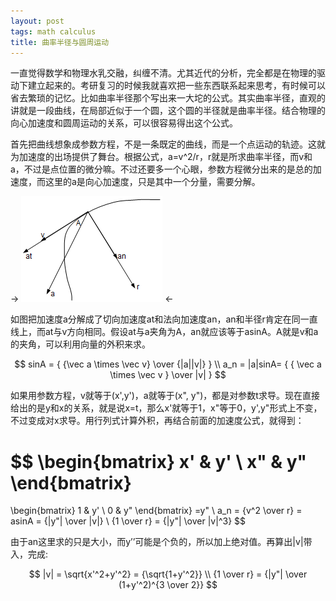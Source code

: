 ```yaml
---
layout: post
tags: math calculus
title: 曲率半径与圆周运动
---
```

一直觉得数学和物理水乳交融，纠缠不清。尤其近代的分析，完全都是在物理的驱动下建立起来的。考研复习的时候我就喜欢把一些东西联系起来思考，有时候可以省去繁琐的记忆。比如曲率半径那个写出来一大坨的公式。其实曲率半径，直观的讲就是一段曲线，在局部近似于一个圆，这个圆的半径就是曲率半径。结合物理的向心加速度和圆周运动的关系，可以很容易得出这个公式。

首先把曲线想象成参数方程，不是一条既定的曲线，而是一个点运动的轨迹。这就为加速度的出场提供了舞台。根据公式，a=v^2/r，r就是所求曲率半径，而v和a，不过是点位置的微分嘛。不过还要多一个心眼，参数方程微分出来的是总的加速度，而这里的a是向心加速度，只是其中一个分量，需要分解。

-> ![](/images/curvature/1.png) <-

如图把加速度a分解成了切向加速度at和法向加速度an，an和半径r肯定在同一直线上，而at与v方向相同。假设at与a夹角为A，an就应该等于asinA。A就是v和a的夹角，可以利用向量的外积来求。

$$
sinA = { {\vec a \times \vec v} \over {|a||v|} } \\
a_n = |a|sinA= { { \vec a \times \vec v } \over |v| }
$$

如果用参数方程，v就等于(x',y')，a就等于(x", y")，都是对参数t求导。现在直接给出的是y和x的关系，就是说x=t，那么x'就等于1，x"等于0，y',y"形式上不变，不过变成对x求导。用行列式计算外积，再结合前面的加速度公式，就得到：

$$
\begin{bmatrix}
x' & y' \\
x" & y"
\end{bmatrix}
=
\begin{bmatrix}
1 & y' \\
0 & y"
\end{bmatrix}
=y" \\
a_n = {v^2 \over r} = asinA = {|y"| \over |v|} \\
{1 \over r} = {|y"| \over |v|^3}
$$

由于an这里求的只是大小，而y’’可能是个负的，所以加上绝对值。再算出|v|带入，完成:

$$
|v| = \sqrt{x'^2+y'^2} = {\sqrt{1+y'^2}} \\
{1 \over r} = {|y"| \over (1+y'^2)^{3 \over 2}}
$$